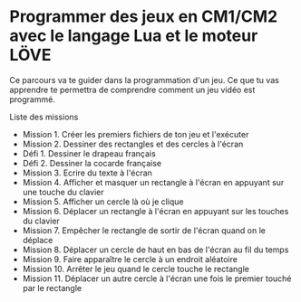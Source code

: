 # Programmer des jeux en CM1/CM2 avec le langage Lua et le moteur LÖVE

Ce parcours va te guider dans la programmation d'un jeu. Ce que tu vas apprendre te permettra de comprendre comment un jeu vidéo est programmé.


Liste des missions

- Mission 1. Créer les premiers fichiers de ton jeu et l'exécuter
- Mission 2. Dessiner des rectangles et des cercles à l'écran
- Défi 1. Dessiner le drapeau français
- Défi 2. Dessiner la cocarde française
- Mission 3. Ecrire du texte à l'écran
- Mission 4. Afficher et masquer un rectangle à l'écran en appuyant sur une touche du clavier
- Mission 5. Afficher un cercle là où je clique
- Mission 6. Déplacer un rectangle à l'écran en appuyant sur les touches du clavier
- Mission 7. Empêcher le rectangle de sortir de l'écran quand on le déplace
- Mission 8. Déplacer un cercle de haut en bas de l'écran au fil du temps
- Mission 9. Faire apparaître le cercle à un endroit aléatoire
- Mission 10. Arrêter le jeu quand le cercle touche le rectangle
- Mission 11. Déplacer un autre cercle à l'écran une fois le premier touché par le rectangle

